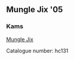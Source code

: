 ## Mungle Jix '05   
### Kams  
[Mungle Jix](http://www.archive.org/download/hc131/hc131_mungle_jix_by_kams.mp3)  
  
Catalogue number: hc131  
  
